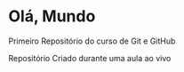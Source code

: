 # Olá, Mundo
 Primeiro Repositório do curso de Git e GitHub

 Repositório Criado durante uma aula ao vivo
